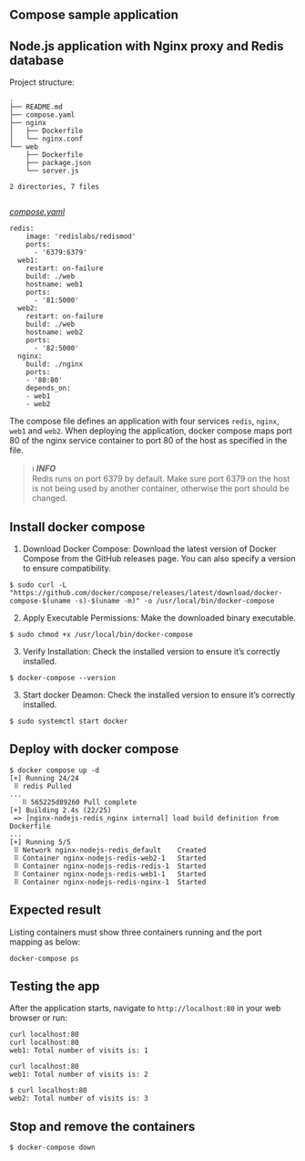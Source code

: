 ## Compose sample application

## Node.js application with Nginx proxy and Redis database

Project structure:
```
.
├── README.md
├── compose.yaml
├── nginx
│   ├── Dockerfile
│   └── nginx.conf
└── web
    ├── Dockerfile
    ├── package.json
    └── server.js

2 directories, 7 files


```
[_compose.yaml_](compose.yaml)
```
redis:
    image: 'redislabs/redismod'
    ports:
      - '6379:6379'
  web1:
    restart: on-failure
    build: ./web
    hostname: web1
    ports:
      - '81:5000'
  web2:
    restart: on-failure
    build: ./web
    hostname: web2
    ports:
      - '82:5000'
  nginx:
    build: ./nginx
    ports:
    - '80:80'
    depends_on:
    - web1
    - web2
```
The compose file defines an application with four services `redis`, `nginx`, `web1` and `web2`.
When deploying the application, docker compose maps port 80 of the nginx service container to port 80 of the host as specified in the file.


> ℹ️ **_INFO_**  
> Redis runs on port 6379 by default. Make sure port 6379 on the host is not being used by another container, otherwise the port should be changed.

## Install docker compose

1. Download Docker Compose: Download the latest version of Docker Compose from the GitHub releases page. You can also specify a version to ensure compatibility.

```
$ sudo curl -L "https://github.com/docker/compose/releases/latest/download/docker-compose-$(uname -s)-$(uname -m)" -o /usr/local/bin/docker-compose
```
2. Apply Executable Permissions: Make the downloaded binary executable.

```
$ sudo chmod +x /usr/local/bin/docker-compose
```

3. Verify Installation: Check the installed version to ensure it’s correctly installed.

```
$ docker-compose --version
```
3. Start docker Deamon: Check the installed version to ensure it’s correctly installed.

```
$ sudo systemctl start docker
```

## Deploy with docker compose

```
$ docker compose up -d
[+] Running 24/24
 ⠿ redis Pulled                                                                                                                                                                                                                      ...
   ⠿ 565225d89260 Pull complete                                                                                                                                                                                                      
[+] Building 2.4s (22/25)
 => [nginx-nodejs-redis_nginx internal] load build definition from Dockerfile                                                                                                                                                         ...
[+] Running 5/5
 ⠿ Network nginx-nodejs-redis_default    Created                                                                                                                                                                                      
 ⠿ Container nginx-nodejs-redis-web2-1   Started                                                                                                                                                                                      
 ⠿ Container nginx-nodejs-redis-redis-1  Started                                                                                                                                                                                      
 ⠿ Container nginx-nodejs-redis-web1-1   Started                                                                                                                                                                                      
 ⠿ Container nginx-nodejs-redis-nginx-1  Started
```


## Expected result

Listing containers must show three containers running and the port mapping as below:


```
docker-compose ps
```

## Testing the app

After the application starts, navigate to `http://localhost:80` in your web browser or run:

```
curl localhost:80
curl localhost:80
web1: Total number of visits is: 1
```

```
curl localhost:80
web1: Total number of visits is: 2
```
```
$ curl localhost:80
web2: Total number of visits is: 3
```



## Stop and remove the containers

```
$ docker-compose down
```
